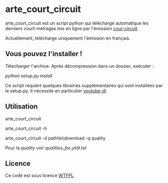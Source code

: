 arte_court_circuit
==================

arte_court_circuit est un script python qui télécharge automatique les derniers 
court-métrages mis en ligne par l'émission [cour-circuit](http://cinema.arte.tv/fr/magazine/court-circuit/emissions).

Actuellement, télécharge uniquement l'émission en français.

Vous pouvez l'installer !
---------------------------
Télecharger l'archive. Après décompression dans un dossier, exécuter :

*python setup.py install*

Ce script requiert quelques librairies supplémentaires qui sont installées par le setup.py.
Il nécessite en particulier [youtube-dl](http://rg3.github.io/youtube-dl/).

Utilisation
---------------
arte_court_circuit

arte_court_circuit -h

arte_court_circuit -d path\to\download -q quality

Pour la *quality* voir *qualities_for_ytdl.txt*

Licence
----------------
Ce code est sous licence [WTFPL](https://fr.wikipedia.org/wiki/WTFPL).